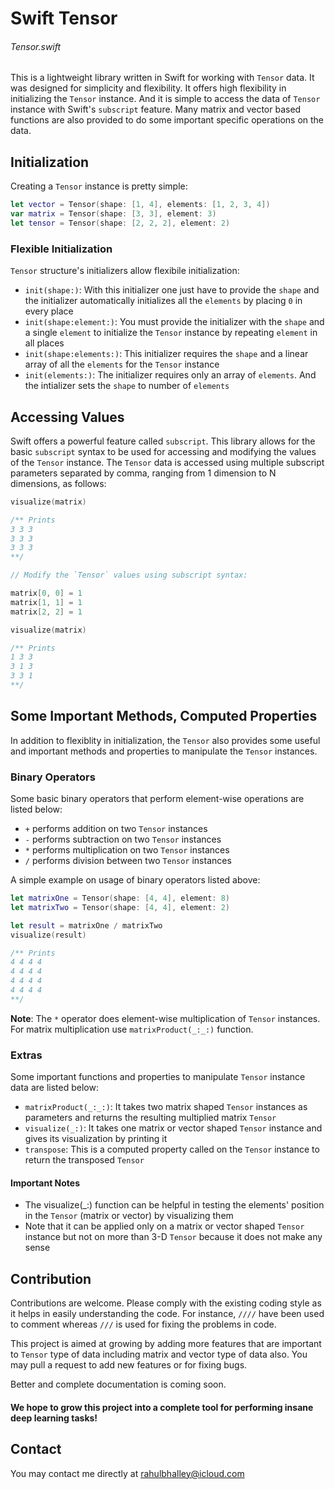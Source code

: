 # Swift Tensor

###### Tensor.swift

This is a lightweight library written in Swift for working with `Tensor` data. It was designed for simplicity and flexibility. It offers high flexibility in initializing the `Tensor` instance. And it is simple to access the data of `Tensor` instance with Swift's `subscript` feature. Many matrix and vector based functions are also provided to do some important specific operations on the data. 


## Initialization

Creating a `Tensor` instance is pretty simple:

```swift
let vector = Tensor(shape: [1, 4], elements: [1, 2, 3, 4])
var matrix = Tensor(shape: [3, 3], element: 3)
let tensor = Tensor(shape: [2, 2, 2], element: 2)
```

### Flexible Initialization

`Tensor` structure's initializers allow flexibile initialization:

* `init(shape:)`: With this initializer one just have to provide the `shape` and the initializer automatically initializes all the `elements` by placing `0` in every place
* `init(shape:element:)`: You must provide the initializer with the `shape` and a single `element` to initialize the `Tensor` instance by repeating `element` in all places
* `init(shape:elements:)`: This initializer requires the `shape` and a linear array of all the `elements` for the `Tensor` instance
* `init(elements:)`: The initializer requires only an array of `elements`. And the intializer sets the `shape` to number of `elements`


## Accessing Values

Swift offers a powerful feature called `subscript`. This library allows for the basic `subscript` syntax to be used for accessing and modifying the values of the `Tensor` instance. The `Tensor` data is accessed using multiple subscript parameters separated by comma, ranging from 1 dimension to N dimensions, as follows:

```swift
visualize(matrix)

/** Prints
3 3 3
3 3 3
3 3 3
**/

// Modify the `Tensor` values using subscript syntax:

matrix[0, 0] = 1
matrix[1, 1] = 1
matrix[2, 2] = 1

visualize(matrix)

/** Prints
1 3 3
3 1 3
3 3 1
**/
```


## Some Important Methods, Computed Properties

In addition to flexiblity in initialization, the `Tensor` also provides some useful and important methods and properties to manipulate the `Tensor` instances.

### Binary Operators

Some basic binary operators that perform element-wise operations are listed below:

* `+` performs addition on two `Tensor` instances
* `-` performs subtraction on two `Tensor` instances
* `*` performs multiplication on two `Tensor` instances
* `/` performs division between two `Tensor` instances

A simple example on usage of binary operators listed above:

```swift
let matrixOne = Tensor(shape: [4, 4], element: 8)
let matrixTwo = Tensor(shape: [4, 4], element: 2)

let result = matrixOne / matrixTwo
visualize(result)

/** Prints
4 4 4 4 
4 4 4 4 
4 4 4 4 
4 4 4 4
**/
```

**Note**: The `*` operator does element-wise multiplication of `Tensor` instances. For matrix multiplication use `matrixProduct(_:_:)` function.


### Extras

Some important functions and properties to manipulate `Tensor` instance data are listed below:

* `matrixProduct(_:_:)`: It takes two matrix shaped `Tensor` instances as parameters and returns the resulting multiplied matrix `Tensor`
* `visualize(_:)`: It takes one matrix or vector shaped `Tensor` instance and gives its visualization by printing it
* `transpose`: This is a computed property called on the `Tensor` instance to return the transposed `Tensor`


#### Important Notes

* The visualize(_:) function can be helpful in testing the elements' position in the `Tensor` (matrix or vector) by visualizing them
* Note that it can be applied only on a matrix or vector shaped `Tensor` instance but not on more than 3-D `Tensor` because it does not make any sense


## Contribution

Contributions are welcome. Please comply with the existing coding style as it helps in easily understanding the code. For instance, `////` have been used to comment whereas `///` is used for fixing the problems in code.

This project is aimed at growing by adding more features that are important to `Tensor` type of data including matrix and vector type of data also. You may pull a request to add new features or for fixing bugs. 

Better and complete documentation is coming soon.

#### We hope to grow this project into a complete tool for performing insane deep learning tasks!

## Contact 

You may contact me directly at [rahulbhalley@icloud.com](rahulbhalley@icloud.com)
